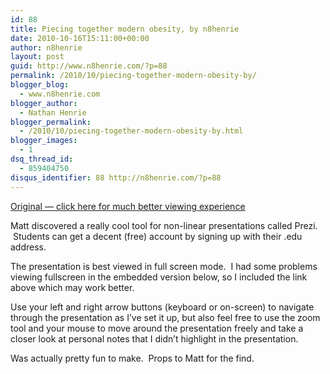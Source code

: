 ```yaml
---
id: 88
title: Piecing together modern obesity, by n8henrie
date: 2010-10-16T15:11:00+00:00
author: n8henrie
layout: post
guid: http://www.n8henrie.com/?p=88
permalink: /2010/10/piecing-together-modern-obesity-by/
blogger_blog:
  - www.n8henrie.com
blogger_author:
  - Nathan Henrie
blogger_permalink:
  - /2010/10/piecing-together-modern-obesity-by.html
blogger_images:
  - 1
dsq_thread_id:
  - 859404750
disqus_identifier: 88 http://n8henrie.com/?p=88
---
```

<div>
  <p>
    <a href="http://prezi.com/wt1momobwqed/n8henries-unified-theory-of-modern-obesity/?auth_key=46d4f5da80c857962ef817be3c6ff18c298ae37a" title="Original hosted at prezi.com">Original — click here for much better viewing experience</a>
  </p>
  
  <p>
    Matt discovered a really cool tool for non-linear presentations called Prezi.  Students can get a decent (free) account by signing up with their .edu address.
  </p>
  
  <p>
    The presentation is best viewed in full screen mode.  I had some problems viewing fullscreen in the embedded version below, so I included the link above which may work better.
  </p>
  
  <p>
    Use your left and right arrow buttons (keyboard or on-screen) to navigate through the presentation as I’ve set it up, but also feel free to use the zoom tool and your mouse to move around the presentation freely and take a closer look at personal notes that I didn’t highlight in the presentation.
  </p>
  
  <p>
    Was actually pretty fun to make.  Props to Matt for the find.
  </p>
  
  <p>
     
  </p>
  
  <p>
  </p>
</div>

<div>
</div>